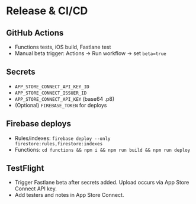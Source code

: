 # Release & CI/CD

## GitHub Actions
- Functions tests, iOS build, Fastlane test
- Manual beta trigger: Actions → Run workflow → set `beta=true`

## Secrets
- `APP_STORE_CONNECT_API_KEY_ID`
- `APP_STORE_CONNECT_ISSUER_ID`
- `APP_STORE_CONNECT_API_KEY` (base64 .p8)
- (Optional) `FIREBASE_TOKEN` for deploys

## Firebase deploys
- Rules/indexes: `firebase deploy --only firestore:rules,firestore:indexes`
- Functions: `cd functions && npm i && npm run build && npm run deploy`

## TestFlight
- Trigger Fastlane beta after secrets added. Upload occurs via App Store Connect API key.
- Add testers and notes in App Store Connect.